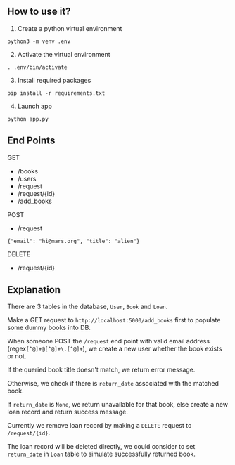 ## How to use it?

1. Create a python virtual environment

`python3 -m venv .env`

2. Activate the virtual environment

`. .env/bin/activate`

3. Install required packages

`pip install -r requirements.txt`

4. Launch app

`python app.py`

## End Points

GET

* /books
* /users
* /request
* /request/{id}
* /add_books

POST
* /request
```
{"email": "hi@mars.org", "title": "alien"}
```

DELETE
* /request/{id}


## Explanation

There are 3 tables in the database, `User`, `Book` and `Loan`.

Make a GET request to `http://localhost:5000/add_books` first to populate some dummy books into DB.

When someone POST the `/request` end point with valid email address (regex`[^@]+@[^@]+\.[^@]+`), we create a new user whether the book exists or not.

If the queried book title doesn't match, we return error message. 

Otherwise, we check if there is `return_date` associated with the matched book.

If `return_date` is `None`, we return unavailable for that book, else create a new loan record and return success message.

Currently we remove loan record by making a `DELETE` request to `/request/{id}`.

The loan record will be deleted directly, we could consider to set `return_date` in `Loan` table to simulate successfully returned book.
